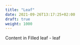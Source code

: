 ```yaml
---
title: "Leaf"
date: 2021-09-26T13:17:25+02:00
draft: true
weight: 1000
---
```


Content in Filled leaf - leaf
